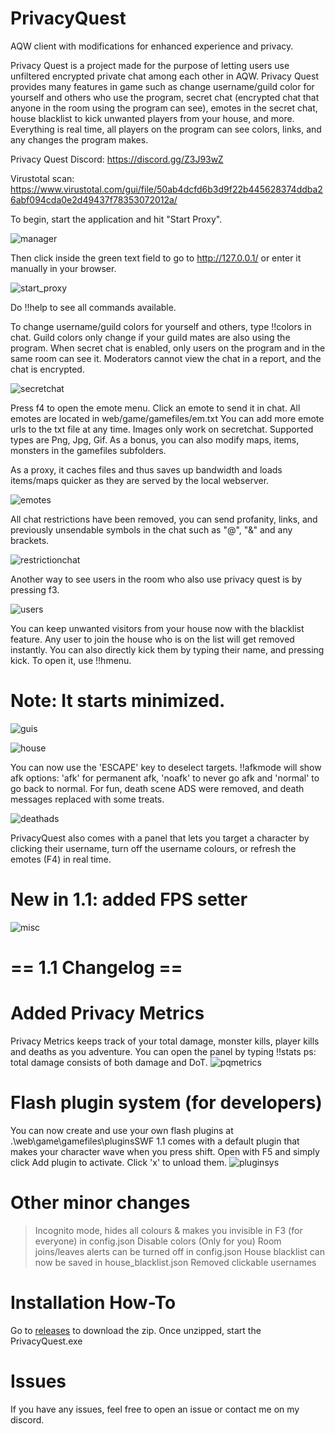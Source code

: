 # PrivacyQuest
AQW client with modifications for enhanced experience and privacy.

Privacy Quest is a project made for the purpose of letting users use unfiltered encrypted private chat among each other in AQW. Privacy Quest provides many features in game such as change username/guild color for yourself and others who use the program, secret chat (encrypted chat that anyone in the room using the program can see), emotes in the secret chat, house blacklist to kick unwanted players from your house, and more. Everything is real time, all players on the program can see colors, links, and any changes the program makes.

Privacy Quest Discord: https://discord.gg/Z3J93wZ

Virustotal scan: https://www.virustotal.com/gui/file/50ab4dcfd6b3d9f22b445628374ddba26abf094cda0e2d49437f78353072012a/

To begin, start the application and hit "Start Proxy".

![manager](https://raw.githubusercontent.com/Miyah-chan/PrivacyQuest/main/images/manager.png)

Then click inside the green text field to go to http://127.0.0.1/ or enter it manually in your browser.

![start_proxy](https://raw.githubusercontent.com/Miyah-chan/PrivacyQuest/main/images/activate_proxy.png)

Do !!help to see all commands available.

To change username/guild colors for yourself and others, type !!colors in chat. Guild colors only change if your guild mates are also using the program. When secret chat is enabled, only users on the program and in the same room can see it. Moderators cannot view the chat in a report, and the chat is encrypted.

![secretchat](https://raw.githubusercontent.com/Miyah-chan/PrivacyQuest/main/images/secretchat.png)

Press f4 to open the emote menu. Click an emote to send it in chat. All emotes are located in web/game/gamefiles/em.txt You can add more emote urls to the txt file at any time. Images only work on secretchat. Supported types are Png, Jpg, Gif. As a bonus, you can also modify maps, items, monsters in the gamefiles subfolders.

As a proxy, it caches files and thus saves up bandwidth and loads items/maps quicker as they are served by the local webserver.

![emotes](https://raw.githubusercontent.com/Miyah-chan/PrivacyQuest/main/images/emotes.png)

All chat restrictions have been removed, you can send profanity, links, and previously unsendable symbols in the chat such as "@", "&" and any brackets.

![restrictionchat](https://raw.githubusercontent.com/Miyah-chan/PrivacyQuest/main/images/chat_restrictions_removed.png)

Another way to see users in the room who also use privacy quest is by pressing f3.

![users](https://raw.githubusercontent.com/Miyah-chan/PrivacyQuest/main/images/pqinmap.png)

You can keep unwanted visitors from your house now with the blacklist feature. Any user to join the house who is on the list will get removed instantly. You can also directly kick them by typing their name, and pressing kick. To open it, use !!hmenu. 

# Note: It starts minimized.

![guis](https://raw.githubusercontent.com/Miyah-chan/PrivacyQuest/main/images/gui.png)

![house](https://raw.githubusercontent.com/Miyah-chan/PrivacyQuest/main/images/kicked.png)

You can now use the 'ESCAPE' key to deselect targets.
!!afkmode will show afk options:
'afk' for permanent afk, 'noafk' to never go afk and 'normal' to go back to normal.
For fun, death scene ADS were removed, and death messages replaced with some treats.

![deathads](https://raw.githubusercontent.com/Miyah-chan/PrivacyQuest/main/images/adless.png)

PrivacyQuest also comes with a panel that lets you target a character by clicking their username, turn off the username colours, or refresh the emotes (F4) in real time.
# New in 1.1: added FPS setter
![misc](https://raw.githubusercontent.com/Miyah-chan/PrivacyQuest/main/images/newtoggle.png)
#         == 1.1 Changelog == 
# Added Privacy Metrics
Privacy Metrics keeps track of your total damage, monster kills, player kills and deaths as you adventure. You can open the panel by typing !!stats
ps: total damage consists of both damage and DoT.
![pqmetrics](https://raw.githubusercontent.com/Miyah-chan/PrivacyQuest/main/images/privacymetrics.png)
# Flash plugin system (for developers)
You can now create and use your own flash plugins at .\web\game\gamefiles\pluginsSWF
1.1 comes with a default plugin that makes your character wave when you press shift.
Open with F5 and simply click Add plugin to activate. Click 'x' to unload them.
![pluginsys](https://raw.githubusercontent.com/Miyah-chan/PrivacyQuest/main/images/pluginsystem.png)

# Other minor changes
> Incognito mode, hides all colours & makes you invisible in F3 (for everyone) in config.json
> Disable colors (Only for you)
> Room joins/leaves alerts can be turned off in config.json
> House blacklist can now be saved in house_blacklist.json
> Removed clickable usernames


# Installation How-To
Go to [releases](https://github.com/Miyah-chan/PrivacyQuest/releases/) to download the zip.
Once unzipped, start the PrivacyQuest.exe

# Issues
If you have any issues, feel free to open an issue or contact me on my discord.
